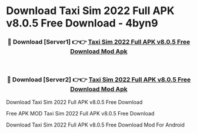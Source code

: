 # Download Taxi Sim 2022 Full APK v8.0.5 Free Download - 4byn9



<div align="center">
<h3>🔴 Download [Server1] 👉👉 <a href="https://momento.my/?title=Taxi_Sim_2022_Full_APK_v8.0.5_Free_Download">Taxi Sim 2022 Full APK v8.0.5 Free Download Mod Apk</a></h3><br>

<h3>🔴 Download [Server2] 👉👉 <a href="https://momento.my/?title=Taxi_Sim_2022_Full_APK_v8.0.5_Free_Download">Taxi Sim 2022 Full APK v8.0.5 Free Download Mod Apk</a></h3>
</div>



Download Taxi Sim 2022 Full APK v8.0.5 Free Download 

Free APK MOD Taxi Sim 2022 Full APK v8.0.5 Free Download 

Download Taxi Sim 2022 Full APK v8.0.5 Free Download Mod For Android
